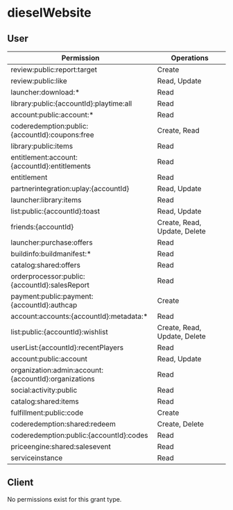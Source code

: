 # dieselWebsite

## User
| Permission | Operations |
| - | - |
| review:public:report:target | Create |
| review:public:like | Read, Update |
| launcher:download:* | Read |
| library:public:{accountId}:playtime:all | Read |
| account:public:account:* | Read |
| coderedemption:public:{accountId}:coupons:free | Create, Read |
| library:public:items | Read |
| entitlement:account:{accountId}:entitlements | Read |
| entitlement | Read |
| partnerintegration:uplay:{accountId} | Read, Update |
| launcher:library:items | Read |
| list:public:{accountId}:toast | Read, Update |
| friends:{accountId} | Create, Read, Update, Delete |
| launcher:purchase:offers | Read |
| buildinfo:buildmanifest:* | Read |
| catalog:shared:offers | Read |
| orderprocessor:public:{accountId}:salesReport | Read |
| payment:public:payment:{accountId}:authcap | Create |
| account:accounts:{accountId}:metadata:* | Read |
| list:public:{accountId}:wishlist | Create, Read, Update, Delete |
| userList:{accountId}:recentPlayers | Read |
| account:public:account | Read, Update |
| organization:admin:account:{accountId}:organizations | Read |
| social:activity:public | Read |
| catalog:shared:items | Read |
| fulfillment:public:code | Create |
| coderedemption:shared:redeem | Create, Delete |
| coderedemption:public:{accountId}:codes | Read |
| priceengine:shared:salesevent | Read |
| serviceinstance | Read |

## Client
No permissions exist for this grant type.